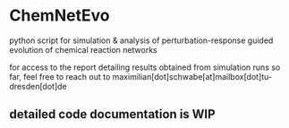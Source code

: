 # ChemNetEvo
python script for simulation &amp; analysis of perturbation-response guided evolution of chemical reaction networks

for access to the report detailing results obtained from simulation runs so far,
feel free to reach out to maximilian[dot]schwabe[at]mailbox[dot]tu-dresden[dot]de

## detailed code documentation is WIP

